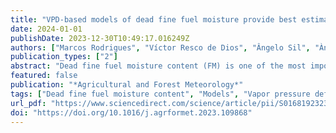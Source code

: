 ```yaml
---
title: "VPD-based models of dead fine fuel moisture provide best estimates in a global dataset"
date: 2024-01-01
publishDate: 2023-12-30T10:49:17.016249Z
authors: ["Marcos Rodrigues", "Víctor Resco de Dios", "Ângelo Sil", "Àngel Cunill Camprubí", "Paulo M. Fernandes"]
publication_types: ["2"]
abstract: "Dead fine fuel moisture content (FM) is one of the most important determinants of fire behavior. Fire scientists have attempted to effectively estimate FM for nearly a century, but we are still lacking broad scale evaluations of the different approaches for prediction. Here we tackle this problem by taking advantage or a recently compiled global fire behavior database (BONFIRE) gathering 1603 records of 1h (i.e., <6 mm diameter or thickness) dead fuel moisture content from measurements before experimental fires. We compared the results of models routinely used by different agencies worldwide, empirical models, semi-mechanistic models and also non-linear and machine learning approaches based on either temperature and relative humidity or vapor pressure deficit (VPD). A semi-mechanistic model based on VPD showed the best performance across all FM ranges and a historical model developed in Australia (MK5) was additionally recommended for low fuel moisture estimations. We also observed significant differences in FM dynamics between vegetation types with FM in grasslands more responsive to changes in atmospheric dryness than woody ecosystems. The addition of computational complexity through machine learning is not recommended since the gain in model fit is small relative to the increase in complexity. Future research efforts should concentrate on predictions at low FM (<10 %) as this is the range most significant for fire behavior and where the poorest model performance was observed. Model predictions are available from https://hcfm.shinyapps.io/shinyfmd/."
featured: false
publication: "*Agricultural and Forest Meteorology*"
tags: ["Dead fine fuel moisture content", "Models", "Vapor pressure deficit", "Vegetation type"]
url_pdf: "https://www.sciencedirect.com/science/article/pii/S0168192323005580"
doi: "https://doi.org/10.1016/j.agrformet.2023.109868"
---
```


